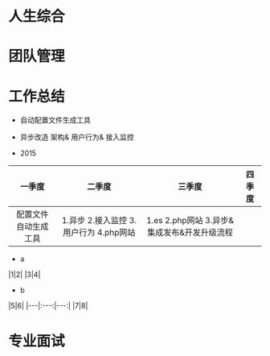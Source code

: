 # 人生综合

# 团队管理

# 工作总结

- 自动配置文件生成工具
- 异步改造 架构& 用户行为& 接入监控

- 2015

|一季度|二季度|三季度|四季度|
|:------:|:------:|:------:|:------:|
|配置文件自动生成工具|1.异步 2.接入监控 3.用户行为 4.php网站|1.es 2.php网站 3.异步&集成发布&开发升级流程||

- a

|1|2|
|3|4|

- b

|5|6|
|---|:---:|---:|
|7|8|

# 专业面试
